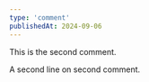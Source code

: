 ```yaml
---
type: 'comment'
publishedAt: 2024-09-06
---
```


This is the second comment.

A second line on second comment.